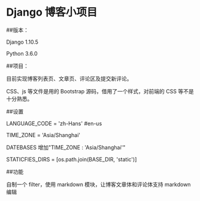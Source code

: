 # Django 博客小项目

##版本：

Django 1.10.5

Python 3.6.0

##项目：

目前实现博客列表页、文章页、评论区及提交新评论。

CSS、js 等文件是用的 Bootstrap 源码，借用了一个样式，对前端的 CSS 等不是十分熟悉。

##设置

LANGUAGE_CODE = 'zh-Hans' #en-us

TIME_ZONE = 'Asia/Shanghai'

DATEBASES 增加"TIME_ZONE : 'Asia/Shanghai'"

STATICFIES_DIRS = [os.path.join(BASE_DIR, 'static')]

##功能

自制一个 filter，使用 markdown 模块，让博客文章体和评论体支持 markdown 编辑
